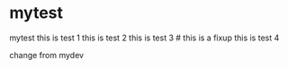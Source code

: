 # mytest
mytest
 this is test 1
 this is test 2
 this is test 3 # this is a fixup
 this is test 4

 change from mydev
